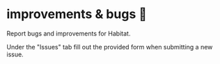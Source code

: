 # improvements & bugs 🐛
Report bugs and improvements for Habitat.

Under the "Issues" tab fill out the provided form when submitting a new issue.

